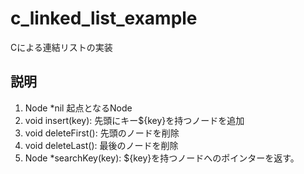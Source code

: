 # c_linked_list_example

Cによる連結リストの実装

## 説明
1. Node *nil 起点となるNode
2. void insert(key): 先頭にキー${key}を持つノードを追加
3. void deleteFirst(): 先頭のノードを削除
4. void deleteLast(): 最後のノードを削除
5. Node *searchKey(key): ${key}を持つノードへのポインターを返す。